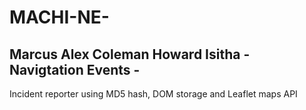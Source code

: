 # MACHI-NE-
## Marcus Alex Coleman Howard Isitha - Navigtation Events - 
Incident reporter using MD5 hash, DOM storage and Leaflet maps API
